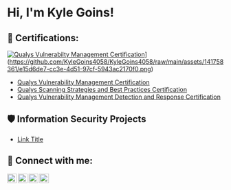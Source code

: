 <h1>Hi, I'm Kyle Goins! <a href="https://www.linkedin.com/in/yourlinkedin/"> </a>

<h2>📜 Certifications:</h2>
 
[![Qualys Vulnerabilty Management Certification](https://github.com/KyleGoins4058/KyleGoins4058/assets/141758361/f717fd4a-eca7-4ded-8c74-7b0d9c226d6f)](https://github.com/KyleGoins4058/KyleGoins4058/raw/main/assets/141758361/e15d6de7-cc3e-4d51-97cf-5943ac2170f0.png)](https://github.com/KyleGoins4058/KyleGoins4058/raw/main/assets/141758361/e15d6de7-cc3e-4d51-97cf-5943ac2170f0.png)
  - [Qualys Vulnerability Management Certification](Link)
  - [Qualys Scanning Strategies and Best Practices Certification](Link)
  - [Qualys Vulnerability Management Detection and Response Certification](Link)
<h2>🛡️ Information Security Projects</h2>

 - [Link Title](Link)
  
<h2> 🤳 Connect with me:</h2>

[<img align="left" alt="yourname | YouTube" width="22px" src="https://cdn.jsdelivr.net/npm/simple-icons@v3/icons/youtube.svg" />][youtube]
[<img align="left" alt="yourname | Twitter" width="22px" src="https://cdn.jsdelivr.net/npm/simple-icons@v3/icons/twitter.svg" />][twitter]
[<img align="left" alt="yourname | LinkedIn" width="22px" src="https://cdn.jsdelivr.net/npm/simple-icons@v3/icons/linkedin.svg" />][linkedin]
[<img align="left" alt="yourname | Instagram" width="22px" src="https://cdn.jsdelivr.net/npm/simple-icons@v3/icons/instagram.svg" />][instagram]

[twitter]: https://twitter.com/yourpage
[youtube]: https://www.youtube.com/c/yourpage
[instagram]: https://www.instagram.com/ky7e.g/
[linkedin]: https://www.linkedin.com/in/kylegoins1/
